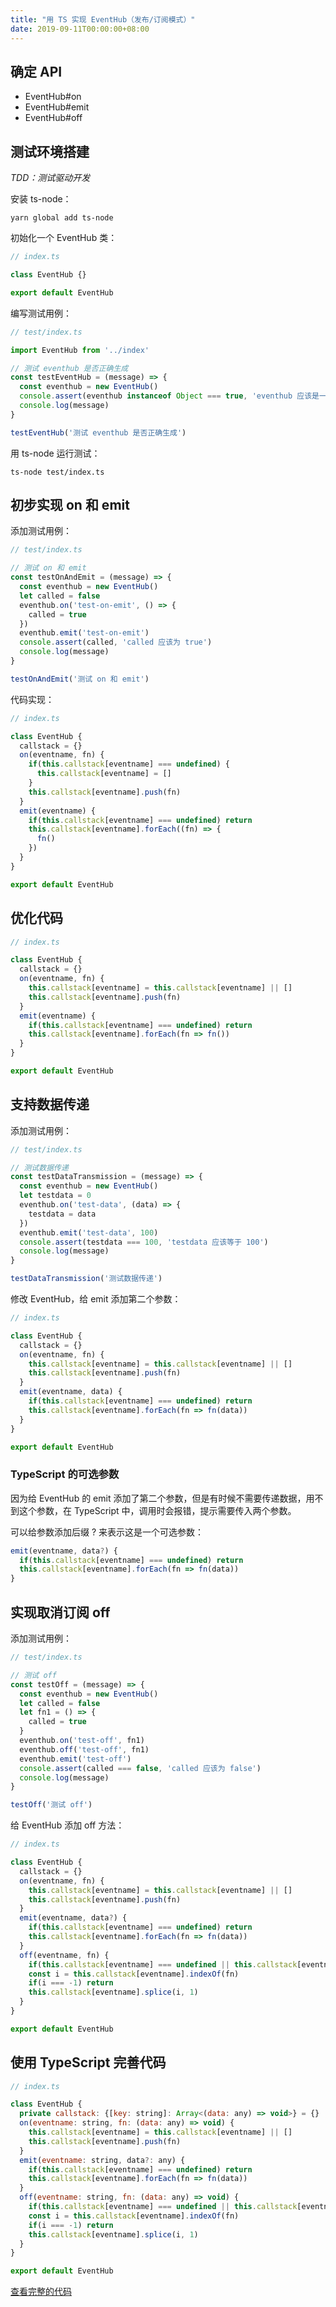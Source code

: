 ```yaml
---
title: "用 TS 实现 EventHub（发布/订阅模式）"
date: 2019-09-11T00:00:00+08:00
---
```


## 确定 API

- EventHub#on
- EventHub#emit
- EventHub#off


## 测试环境搭建

*TDD：测试驱动开发*

安装 ts-node：

```
yarn global add ts-node
```

初始化一个 EventHub 类：

```javascript
// index.ts

class EventHub {}

export default EventHub
```

编写测试用例：

```javascript
// test/index.ts

import EventHub from '../index'

// 测试 eventhub 是否正确生成
const testEventHub = (message) => {
  const eventhub = new EventHub()
  console.assert(eventhub instanceof Object === true, 'eventhub 应该是一个 object')
  console.log(message)
}

testEventHub('测试 eventhub 是否正确生成')
```

用 ts-node 运行测试：

```
ts-node test/index.ts
```


## 初步实现 on 和 emit

添加测试用例：

```javascript
// test/index.ts

// 测试 on 和 emit
const testOnAndEmit = (message) => {
  const eventhub = new EventHub()
  let called = false
  eventhub.on('test-on-emit', () => {
    called = true
  })
  eventhub.emit('test-on-emit')
  console.assert(called, 'called 应该为 true')
  console.log(message)
}

testOnAndEmit('测试 on 和 emit')
```

代码实现：

```javascript
// index.ts

class EventHub {
  callstack = {}
  on(eventname, fn) {
    if(this.callstack[eventname] === undefined) {
      this.callstack[eventname] = []
    }
    this.callstack[eventname].push(fn)
  }
  emit(eventname) {
    if(this.callstack[eventname] === undefined) return
    this.callstack[eventname].forEach((fn) => {
      fn()
    })
  }
}

export default EventHub
```


## 优化代码

```javascript
// index.ts

class EventHub {
  callstack = {}
  on(eventname, fn) {
    this.callstack[eventname] = this.callstack[eventname] || []
    this.callstack[eventname].push(fn)
  }
  emit(eventname) {
    if(this.callstack[eventname] === undefined) return
    this.callstack[eventname].forEach(fn => fn())
  }
}

export default EventHub
```


## 支持数据传递

添加测试用例：

```javascript
// test/index.ts

// 测试数据传递
const testDataTransmission = (message) => {
  const eventhub = new EventHub()
  let testdata = 0
  eventhub.on('test-data', (data) => {
    testdata = data
  })
  eventhub.emit('test-data', 100)
  console.assert(testdata === 100, 'testdata 应该等于 100')
  console.log(message)
}

testDataTransmission('测试数据传递')
```

修改 EventHub，给 emit 添加第二个参数：

```javascript
// index.ts

class EventHub {
  callstack = {}
  on(eventname, fn) {
    this.callstack[eventname] = this.callstack[eventname] || []
    this.callstack[eventname].push(fn)
  }
  emit(eventname, data) {
    if(this.callstack[eventname] === undefined) return
    this.callstack[eventname].forEach(fn => fn(data))
  }
}

export default EventHub
```

### TypeScript 的可选参数

因为给 EventHub 的 emit 添加了第二个参数，但是有时候不需要传递数据，用不到这个参数，在 TypeScript 中，调用时会报错，提示需要传入两个参数。

可以给参数添加后缀 ? 来表示这是一个可选参数：

```javascript
emit(eventname, data?) {
  if(this.callstack[eventname] === undefined) return
  this.callstack[eventname].forEach(fn => fn(data))
}
```


## 实现取消订阅 off

添加测试用例：

```javascript
// test/index.ts

// 测试 off
const testOff = (message) => {
  const eventhub = new EventHub()
  let called = false
  let fn1 = () => {
    called = true
  }
  eventhub.on('test-off', fn1)
  eventhub.off('test-off', fn1)
  eventhub.emit('test-off')
  console.assert(called === false, 'called 应该为 false')
  console.log(message)
}

testOff('测试 off')
```

给 EventHub 添加 off 方法：

```javascript
// index.ts

class EventHub {
  callstack = {}
  on(eventname, fn) {
    this.callstack[eventname] = this.callstack[eventname] || []
    this.callstack[eventname].push(fn)
  }
  emit(eventname, data?) {
    if(this.callstack[eventname] === undefined) return
    this.callstack[eventname].forEach(fn => fn(data))
  }
  off(eventname, fn) {
    if(this.callstack[eventname] === undefined || this.callstack[eventname].length === 0) return
    const i = this.callstack[eventname].indexOf(fn)
    if(i === -1) return
    this.callstack[eventname].splice(i, 1)
  }
}

export default EventHub
```


## 使用 TypeScript 完善代码

```javascript
// index.ts

class EventHub {
  private callstack: {[key: string]: Array<(data: any) => void>} = {}
  on(eventname: string, fn: (data: any) => void) {
    this.callstack[eventname] = this.callstack[eventname] || []
    this.callstack[eventname].push(fn)
  }
  emit(eventname: string, data?: any) {
    if(this.callstack[eventname] === undefined) return
    this.callstack[eventname].forEach(fn => fn(data))
  }
  off(eventname: string, fn: (data: any) => void) {
    if(this.callstack[eventname] === undefined || this.callstack[eventname].length === 0) return
    const i = this.callstack[eventname].indexOf(fn)
    if(i === -1) return
    this.callstack[eventname].splice(i, 1)
  }
}

export default EventHub
```

[查看完整的代码](https://github.com/JinChengJoker/EventHub)